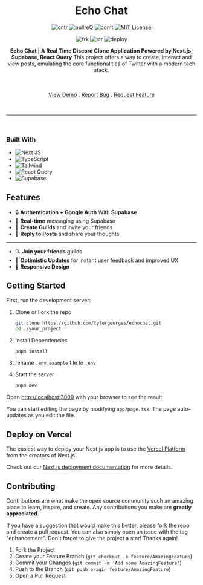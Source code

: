 <div align="center">

<h1 align="center">Echo Chat</h1>
  
  
![cntr](https://img.shields.io/github/contributors/tylergeorges/echochat?color=pink&style=for-the-badge)
![pullreQ](https://img.shields.io/github/issues-pr/tylergeorges/echochat?color=orange&style=for-the-badge)
![comt](https://img.shields.io/github/last-commit/tylergeorges/echochat?style=for-the-badge)
[![MIT License](https://img.shields.io/badge/License-MIT-green.svg?style=for-the-badge)](https://choosealicense.com/licenses/mit/)

![frk](https://img.shields.io/github/forks/tylergeorges/echochat?style=flat-square)
![str](https://img.shields.io/github/stars/tylergeorges/echochat?style=flat-square)
![deploy](https://img.shields.io/website?down_color=red&down_message=down&style=flat-square&up_color=succes&up_message=up&url=https%3A%2F%2Fechochatr.vercel.app)

<p align="center">

**Echo Chat | A Real Time Discord Clone Application Powered by Next.js, Supabase, React Query**
This project offers a way to create, interact and view posts, emulating the core functionalities of Twitter with a modern tech stack.

 <br />
 <br />
    <a href="https://echochat.vercel.app/">View Demo</a>
      .
    <a href="https://github.com/tylergeorges/echochat/issues">Report Bug</a>
     .
    <a href="https://github.com/tylergeorges/echochat/pulls">Request Feature</a>
<p>

<br>
<hr>
</div>

<br>

### Built With

- ![Next JS](https://img.shields.io/badge/Next-black?style=for-the-badge&logo=next.js&logoColor=white)
- ![TypeScript](https://img.shields.io/badge/typescript-%23007ACC.svg?style=for-the-badge&logo=typescript&logoColor=white)
- ![Tailwind](https://img.shields.io/badge/Tailwind_CSS-38B2AC?style=for-the-badge&logo=tailwind-css&logoColor=white)
- ![React Query](https://img.shields.io/badge/-React%20Query-FF4154?style=for-the-badge&logo=react%20query&logoColor=white)
- ![Supabase](https://shields.io/badge/supabase-black?logo=supabase&style=for-the-badge)

## Features

- 🔒 **Authentication + Google Auth** With **Supabase**
- 📱 **Real-time** messaging using Supabase
- 🎉 **Create Guilds** and invite your friends
- 📱 **Reply to Posts** and share your thoughts

---

- 🔍 **Join your friends** guilds
- 🚀 **Optimistic Updates** for instant user feedback and improved UX
- 🎊 **Responsive Design**

## Getting Started

First, run the development server:

1. Clone or Fork the repo

   ```sh
   git clone https://github.com/tylergeorges/echochat.git
   cd ./your_project
   ```

2. Install Dependencies

   ```sh
   pnpm install
   ```

3. rename `.env.example` file to `.env`

4. Start the server

   ```sh
   pnpm dev
   ```

Open [http://localhost:3000](http://localhost:3000) with your browser to see the result.

You can start editing the page by modifying `app/page.tsx`. The page auto-updates as you edit the file.

## Deploy on Vercel

The easiest way to deploy your Next.js app is to use the [Vercel Platform](https://vercel.com/new?utm_medium=default-template&filter=next.js&utm_source=create-next-app&utm_campaign=create-next-app-readme) from the creators of Next.js.

Check out our [Next.js deployment documentation](https://nextjs.org/docs/deployment) for more details.

<!-- CONTRIBUTING -->

## Contributing

Contributions are what make the open source community such an amazing place to learn, inspire, and create. Any contributions you make are **greatly appreciated**.

If you have a suggestion that would make this better, please fork the repo and create a pull request. You can also simply open an issue with the tag "enhancement".
Don't forget to give the project a star! Thanks again!

1. Fork the Project
2. Create your Feature Branch (`git checkout -b feature/AmazingFeature`)
3. Commit your Changes (`git commit -m 'Add some AmazingFeature'`)
4. Push to the Branch (`git push origin feature/AmazingFeature`)
5. Open a Pull Request
